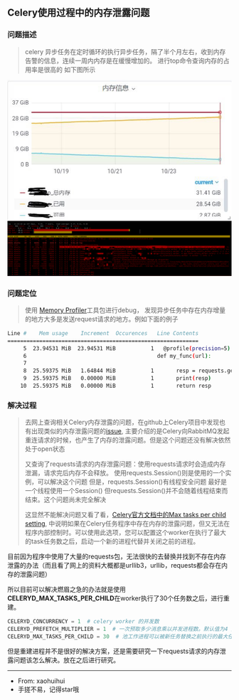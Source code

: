 ## Celery使用过程中的内存泄露问题

### 问题描述
> celery 异步任务在定时循环的执行异步任务，隔了半个月左右，收到内存告警的信息，连续一周内内存是在缓慢增加的。
> 进行top命令查询内存的占用率是很高的 如下图所示

![Celery内存使用线性图](image/Celery内存使用线性图.jpg)
![Celery内存泄露top](image/celery内存泄露top.jpg)

### 问题定位
> 使用 [Memory Profiler](https://pypi.org/project/memory-profiler/)工具包进行debug，
> 发现异步任务中存在内存增量的地方大多是发送request请求的地方。例如下面的例子
```bash
Line #    Mem usage    Increment  Occurences   Line Contents
============================================================
     5  23.94531 MiB  23.94531 MiB           1   @profile(precision=5)
     6                                         def my_func(url):
     7                                         
     8  25.59375 MiB   1.64844 MiB           1       resp = requests.get(url)
     9  25.59375 MiB   0.00000 MiB           1       print(resp)
    10  25.59375 MiB   0.00000 MiB           1       return resp
```

### 解决过程
> 去网上查询相关Celery内存泄露的问题，在github上Celery项目中发现也有出现类似的内存泄露问题的[issue](https://github.com/celery/celery/issues/4843),
> 主要介绍的是Celery向RabbitMQ发起重连请求的时候，也产生了内存的泄露问题。但是这个问题还没有解决依然处于open状态
>
> 又查询了requests请求的内存泄露问题：使用requests请求时会造成内存泄漏，请求完后内存不会释放。 使用requests.Session()则是使用的一个实例，可以解决这个问题
>  但是，requests.Session()有线程安全问题 最好是一个线程使用一个Session() 但requests.Session()并不会随着线程结束而结束。这个问题尚未完全解决
>
> 这显然不能解决问题又看了看，[Celery官方文档中的Max tasks per child setting](https://docs.celeryproject.org/en/latest/userguide/workers.html#max-tasks-per-child-setting),
> 中说明如果在Celery任务程序中存在内存的泄露问题，但又无法在程序内部控制时。可以使用此选项，您可以配置这个worker在执行了最大的task任务数之后，启动一个新的进程代替并关闭之前的进程。
 
 目前因为程序中使用了大量的requests包，无法很快的去替换并找到不存在内存泄露的办法（而且看了网上的资料大概都是urllib3，urllib，requests都会存在内存的泄露问题）
 
 所以目前可以解决燃眉之急的办法就是使用**CELERYD_MAX_TASKS_PER_CHILD**在worker执行了30个任务数之后，进行重建。
```python
CELERYD_CONCURRENCY = 1  # celery worker 的并发数
CELERYD_PREFETCH_MULTIPLIER = 1  # 一次预取多少消息乘以并发进程数。默认值为4 要禁用预取将其设置1 若为0 将允许工作程序继续使用所需数量的消息。
CELERYD_MAX_TASKS_PER_CHILD = 30  # 池工作进程可以被新任务替换之前执行的最大任务数。默认值是没有限制。
```

但是重建进程并不是很好的解决方案，还是需要研究一下requests请求的内存泄露问题该怎么解决。放在之后进行研究。

***
* From: xaohuihui
* 手搓不易，记得star哦